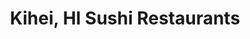 ---
layout: city
title: Kihei, HI Sushi Restaurants
permalink: /hawaii/kihei/
stateAbbr: HI
stateName: Hawaii
cityName: Kihei

---